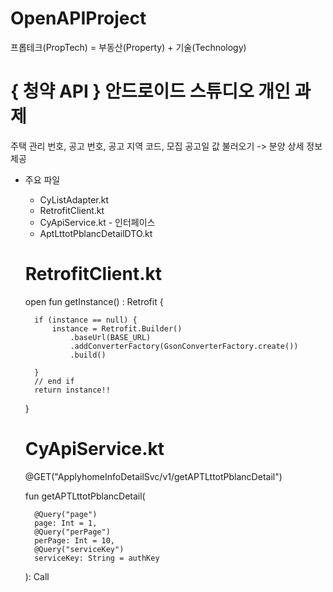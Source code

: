 # OpenAPIProject
프롭테크(PropTech) = 부동산(Property) + 기술(Technology)

# { 청약 API } 안드로이드 스튜디오 개인 과제
주택 관리 번호, 공고 번호, 공고 지역 코드, 모집 공고일 값 불러오기 -> 분양 상세 정보 제공



* 주요 파일
  * CyListAdapter.kt
  * RetrofitClient.kt
  * CyApiService.kt - 인터페이스
  * AptLttotPblancDetailDTO.kt




  # RetrofitClient.kt
  
  open fun getInstance() : Retrofit {
  
        if (instance == null) {
            instance = Retrofit.Builder()
                .baseUrl(BASE_URL)
                .addConverterFactory(GsonConverterFactory.create())
                .build()

        }
        // end if
        return instance!!
  
    }
  
  
    



  # CyApiService.kt
  
    @GET("ApplyhomeInfoDetailSvc/v1/getAPTLttotPblancDetail")
  
    fun getAPTLttotPblancDetail(
  
        @Query("page")
        page: Int = 1,
        @Query("perPage")
        perPage: Int = 10,
        @Query("serviceKey")
        serviceKey: String = authKey
  
    ): Call<AptLttotPblancDetailDTO>

